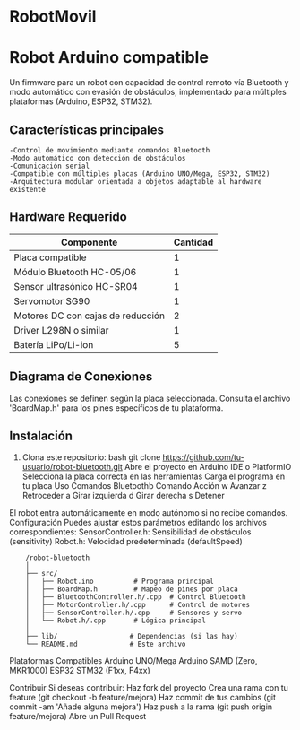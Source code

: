 # RobotMovil
# Robot Arduino compatible
Un firmware para un robot con capacidad de control remoto vía Bluetooth y modo automático con evasión de obstáculos, implementado para múltiples plataformas (Arduino, ESP32, STM32).
## Características principales
	-Control de movimiento mediante comandos Bluetooth
	-Modo automático con detección de obstáculos
	-Comunicación serial
	-Compatible con múltiples placas (Arduino UNO/Mega, ESP32, STM32)
	-️Arquitectura modular orientada a objetos adaptable al hardware existente

## Hardware Requerido

| Componente               | Cantidad |
|--------------------------|----------|
| Placa compatible         | 1        |
| Módulo Bluetooth HC-05/06| 1        |
| Sensor ultrasónico HC-SR04| 1        |
| Servomotor SG90          | 1        |
| Motores DC con cajas de reducción | 2 |
| Driver L298N o similar   | 1        |
| Batería LiPo/Li-ion      | 5        |

## Diagrama de Conexiones

Las conexiones se definen según la placa seleccionada. Consulta el archivo 'BoardMap.h' para los pines específicos de tu plataforma.

## Instalación
1. Clona este repositorio:
bash
   git clone https://github.com/tu-usuario/robot-bluetooth.git
    Abre el proyecto en Arduino IDE o PlatformIO
    Selecciona la placa correcta en las herramientas
    Carga el programa en tu placa
Uso
Comandos Bluetoothb Comando	Acción
				w	Avanzar
				z	Retroceder
				a	Girar izquierda
				d	Girar derecha
				s	Detener

El robot entra automáticamente en modo autónomo si no recibe comandos.
Configuración
Puedes ajustar estos parámetros editando los archivos correspondientes:
    SensorController.h: Sensibilidad de obstáculos (sensitivity)
    Robot.h: Velocidad predeterminada (defaultSpeed)
    
		/robot-bluetooth
		│
		├── src/
		│   ├── Robot.ino          # Programa principal
		│   ├── BoardMap.h         # Mapeo de pines por placa
		│   ├── BluetoothController.h/.cpp  # Control Bluetooth
		│   ├── MotorController.h/.cpp      # Control de motores
		│   ├── SensorController.h/.cpp     # Sensores y servo
		│   └── Robot.h/.cpp       # Lógica principal
		│
		├── lib/                  # Dependencias (si las hay)
		└── README.md             # Este archivo

Plataformas Compatibles
    Arduino UNO/Mega
    Arduino SAMD (Zero, MKR1000)
    ESP32
    STM32 (F1xx, F4xx)
    
Contribuir
Si deseas contribuir:
    Haz fork del proyecto
    Crea una rama con tu feature (git checkout -b feature/mejora)
    Haz commit de tus cambios (git commit -am 'Añade alguna mejora')
    Haz push a la rama (git push origin feature/mejora)
    Abre un Pull Request
